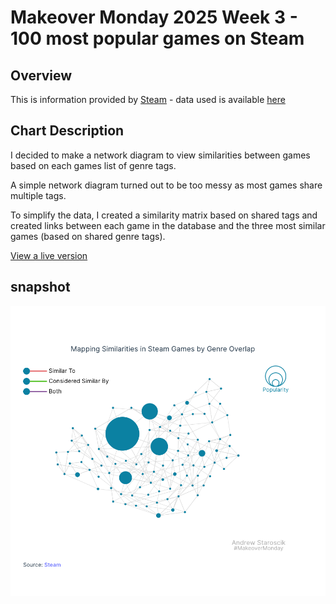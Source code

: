 # Makeover Monday 2025 Week 3 - 100 most popular games on Steam

## Overview

This is information provided by [Steam](https://store.steampowered.com/charts/mostplayed) - data used is available [here](https://data.world/makeovermonday/2025w3-steam-top-100-played-games)

## Chart Description

I decided to make a network diagram to view similarities between games based on each games list of genre tags. 

A simple network diagram turned out to be too messy as most games share multiple tags. 

To simplify the data, I created a similarity matrix based on shared tags and created links between each game in the database and the three most similar games (based on shared genre tags).

[View a live version](https://staroscik.com/vizes/steamgamesnetwork/)

## snapshot

![Network Image](https://github.com/AndrewStaroscik/makeovermonday/blob/main/2025-w03/networkDiagramImg.png)
